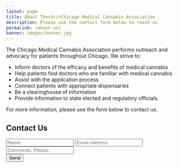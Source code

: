 ```yaml
---
layout: page
title: About The<br/>Chicago Medical Cannabis Association
description: Please use the contact form below to reach us
permalink: /about-us/
banner: images/banner.jpg
---
```


The Chicago Medical Cannabis Association performs outreach and advocacy for patients throughout Chicago. We strive to:

- Inform doctors of the efficacy and benefits of medical cannabis
- Help patients find doctors who are familiar with medical cannabis
- Assist with the application process
- Connect patients with appropriate dispensaries
- Be a clearinghouse of information
- Provide information to state elected and regulatory officials.


For more information, please use the form below to contact us.

## Contact Us

<form action="https://formspree.io/info@chicagocannabis.org" method="POST">
    <input type="text" name="_name" placeholder="Name">
    <input type="email" name="_replyto" placeholder="Email Address">
    <input type="text" name="_comments" placeholder="Comments. Please.">
    <input type="hidden" name="_subject" value="New submission!" />
    <input type="hidden" name="_next" value="{{ site.github.url }}/about-us" />
    <input type="text" name="_gotcha" style="display:none" />
    <br/>
    <input type="submit" value="Send">
</form>
